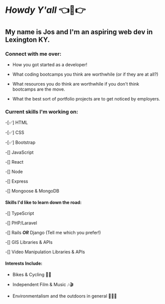 
# *Howdy Y'all*  👈🤠👉

## My name is Jos and I'm an aspiring web dev in Lexington KY.

### Connect with me over:

- How you got started as a developer!

- What coding bootcamps you think are worthwhile (or if they are at all?)

- What resources you do think are worthwhile if you don't think bootcamps are the move. 

- What the best sort of portfolio projects are to get noticed by employers.

### Current skills I'm working on:

-[✅] HTML

-[✅] CSS

-[✅] Bootstrap

-[] JavaScript

-[] React

-[] Node

-[] Express

-[] Mongoose & MongoDB


#### Skills I'd like to learn down the road: 

-[] TypeScript

-[] PHP/Laravel

-[] Rails ***OR*** Django (Tell me which you prefer!)

-[] GIS Libraries & APIs

-[] Video Manipulation Libraries & APIs 


#### Interests Include:
- Bikes & Cycling 🚵‍♂️

- Independent Film & Music 🎶🎬

- Environmentalism and the outdoors in general 🌳🍃🌲
